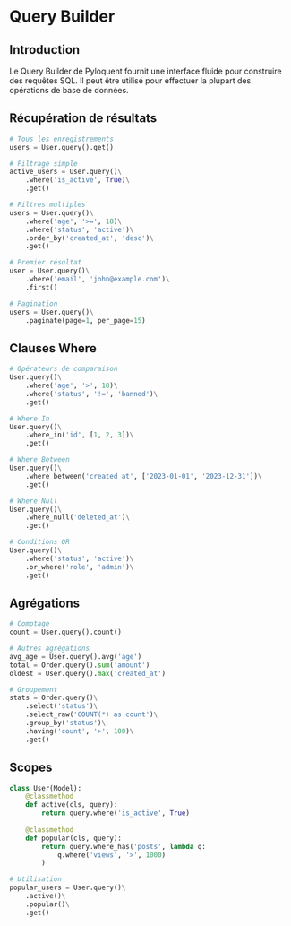 # Query Builder

## Introduction

Le Query Builder de Pyloquent fournit une interface fluide pour construire des requêtes SQL. Il peut être utilisé pour effectuer la plupart des opérations de base de données.

## Récupération de résultats

```python
# Tous les enregistrements
users = User.query().get()

# Filtrage simple
active_users = User.query()\
    .where('is_active', True)\
    .get()

# Filtres multiples
users = User.query()\
    .where('age', '>=', 18)\
    .where('status', 'active')\
    .order_by('created_at', 'desc')\
    .get()

# Premier résultat
user = User.query()\
    .where('email', 'john@example.com')\
    .first()

# Pagination
users = User.query()\
    .paginate(page=1, per_page=15)
```

## Clauses Where

```python
# Opérateurs de comparaison
User.query()\
    .where('age', '>', 18)\
    .where('status', '!=', 'banned')\
    .get()

# Where In
User.query()\
    .where_in('id', [1, 2, 3])\
    .get()

# Where Between
User.query()\
    .where_between('created_at', ['2023-01-01', '2023-12-31'])\
    .get()

# Where Null
User.query()\
    .where_null('deleted_at')\
    .get()

# Conditions OR
User.query()\
    .where('status', 'active')\
    .or_where('role', 'admin')\
    .get()
```

## Agrégations

```python
# Comptage
count = User.query().count()

# Autres agrégations
avg_age = User.query().avg('age')
total = Order.query().sum('amount')
oldest = User.query().max('created_at')

# Groupement
stats = Order.query()\
    .select('status')\
    .select_raw('COUNT(*) as count')\
    .group_by('status')\
    .having('count', '>', 100)\
    .get()
```

## Scopes

```python
class User(Model):
    @classmethod
    def active(cls, query):
        return query.where('is_active', True)
    
    @classmethod
    def popular(cls, query):
        return query.where_has('posts', lambda q:
            q.where('views', '>', 1000)
        )

# Utilisation
popular_users = User.query()\
    .active()\
    .popular()\
    .get()
``` 
